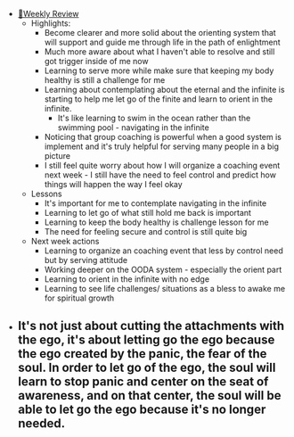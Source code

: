 - [📝Weekly Review](<📝Weekly Review.md>)
    - Highlights:
        - Become clearer and more solid about the orienting system that will support and guide me through life in the path of enlightment
        - Much more aware about what I haven't able to resolve and still got trigger inside of me now
        - Learning to serve more while make sure that keeping my body healthy is still a challenge for me
        - Learning about contemplating about the eternal and the infinite is starting to help me let go of the finite and learn to orient in the infinite. 
            - It's like learning to swim in the ocean rather than the swimming pool - navigating in the infinite
        - Noticing that group coaching is powerful when a good system is implement and it's truly helpful for serving many people in a big picture
        - I still feel quite worry about how I will organize a coaching event next week - I still have the need to feel control and predict how things will happen the way I feel okay
    - Lessons
        - It's important for me to contemplate navigating in the infinite 
        - Learning to let go of what still hold me back is important
        - Learning to keep the body healthy is challenge lesson for me 
        - The need for feeling secure and control is still quite big
    - Next week actions 
        - Learning to organize an coaching event that less by control need but by serving attitude
        - Working deeper on the OODA system - especially the orient part
        - Learning to orient in the infinite with no edge 
        - Learning to see life challenges/ situations as a bless to awake me for spiritual growth
- It's not just about cutting the attachments with the ego, it's about letting go the ego because the ego created by the panic, the fear of the soul. In order to let go of the ego, the soul will learn to stop panic and center on the seat of awareness, and on that center, the soul will be able to let go the ego because it's no longer needed.
    - 
